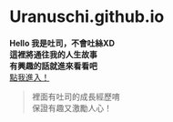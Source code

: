 # Uranuschi.github.io
**Hello 我是吐司，不會吐絲XD  
這裡將通往我的人生故事  
有興趣的話就進來看看吧**    
[點我進入！](https://uranuschi.github.io/)  
  
>裡面有吐司的成長經歷唷  
>保證有趣又激勵人心！
